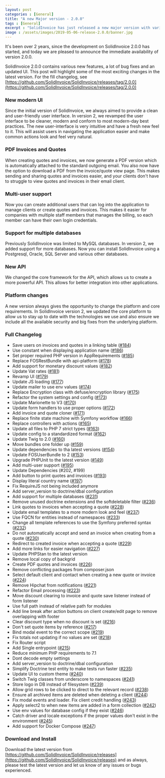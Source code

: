```yaml
---
layout: post
categories : [General]
title: "A new Major version - 2.0.0"
tags : [General]
excerpt : "SolidInvoice has just released a new major version with various new features and improvements."
image : /assets/images/2019-05-06-release-2.0.0/banner.jpg
---
```


It's been over 2 years, since the development on SolidInvoice 2.0.0 has started, and today we are pleased to announce the immediate availability of version 2.0.0.

SolidInvoice 2.0.0 contains various new features, a lot of bug fixes and an updated UI. This post will highlight some of the most exciting changes in the latest version.
For the fill changelog, see [https://github.com/SolidInvoice/SolidInvoice/releases/tag/2.0.0](https://github.com/SolidInvoice/SolidInvoice/releases/tag/2.0.0)

### New modern UI

Since the initial version of SolidInvoice, we always aimed to provide a clean and user-friendly user interface.
In version 2, we revamped the user interface to be cleaner, modern and conform to most modern-day best practices. The new user-interface is very intuitive and have a fresh new feel to it.
This will assist users in navigating the application easier and make common actions look and feel very natural. 

### PDF Invoices and Quotes

When creating quotes and invoices, we now generate a PDF version which is automatically attached to the standard outgoing email. You also now have the option to download a PDF from the invoice/quote view page.
This makes sending and sharing quotes and invoices easier, and your clients don't have to struggle to view quotes and invoices in their email client.
 
### Multi-user support

Now you can create additional users that can log into the application to manage clients or create quotes and invoices.
This makes it easier for companies with multiple staff members that manages the billing, so each member can have their own login credentials.

### Support for multiple databases

Previously SolidInvoice was limited to MySQL databases. In version 2, we added support for more databases.
Now you can install SolidInvoice using a Postgresql, Oracle, SQL Server and various other databases.

### New API

We changed the core framework for the API, which allows us to create a more powerful API. This allows for better integration into other applications.

### Platform changes

A new version always gives the opportunity to change the platform and core requirements. In SolidInvoice version 2, we updated the core platform to allow us to stay up to date with the technologies we use and also ensure we include all the available security and big fixes from the underlying platform.

### Full Changelog

 * Save users on invoices and quotes in a linking table ([#184](https://github.com/SolidInvoice/SolidInvoice/pull/184))
 * Use constant when displaying application name ([#186](https://github.com/SolidInvoice/SolidInvoice/pull/186))
 * Set proper required PHP version in AppRequirements ([#185](https://github.com/SolidInvoice/SolidInvoice/pull/185))
 * Replace FOSRestBundle with api-platform ([#178](https://github.com/SolidInvoice/SolidInvoice/pull/178))
 * Add support for monetary discount values ([#182](https://github.com/SolidInvoice/SolidInvoice/pull/182))
 * Update Vat rates ([#181](https://github.com/SolidInvoice/SolidInvoice/pull/181))
 * Revamp UI ([#179](https://github.com/SolidInvoice/SolidInvoice/pull/179))
 * Update JS loading ([#177](https://github.com/SolidInvoice/SolidInvoice/pull/177))
 * Update mailer to use env values ([#174](https://github.com/SolidInvoice/SolidInvoice/pull/174))
 * Replace Encryption class with defuse/encryption library ([#175](https://github.com/SolidInvoice/SolidInvoice/pull/175))
 * Refactor the system settings and config ([#173](https://github.com/SolidInvoice/SolidInvoice/pull/173))
 * Update Marionette to V3 ([#170](https://github.com/SolidInvoice/SolidInvoice/pull/170))
 * Update form handlers to use proper options ([#172](https://github.com/SolidInvoice/SolidInvoice/pull/172))
 * Add invoice and quote cloner ([#171](https://github.com/SolidInvoice/SolidInvoice/pull/171))
 * Replace finite state machine with Symfony workflow ([#166](https://github.com/SolidInvoice/SolidInvoice/pull/166))
 * Replace controllers with actions ([#165](https://github.com/SolidInvoice/SolidInvoice/pull/165))
 * Update all files to PHP 7 strict types ([#163](https://github.com/SolidInvoice/SolidInvoice/pull/163))
 * Update config to a standardized format ([#162](https://github.com/SolidInvoice/SolidInvoice/pull/162))
 * Update Twig to 2.0 ([#160](https://github.com/SolidInvoice/SolidInvoice/pull/160))
 * Move bundles one folder up ([#159](https://github.com/SolidInvoice/SolidInvoice/pull/159))
 * Update dependencies to tha latest versions ([#154](https://github.com/SolidInvoice/SolidInvoice/pull/154))
 * Update FOSUserBundle to 2 ([#153](https://github.com/SolidInvoice/SolidInvoice/pull/153))
 * Upgrade PHPUnit to the latest version ([#149](https://github.com/SolidInvoice/SolidInvoice/pull/149))
 * Add multi-user support ([#195](https://github.com/SolidInvoice/SolidInvoice/pull/195))
 * Update Dependencies (#202, #199)
 * Add button to print quotes and invoices ([#193](https://github.com/SolidInvoice/SolidInvoice/pull/193))
 * Display literal country name ([#197](https://github.com/SolidInvoice/SolidInvoice/pull/197))
 * Fix RequireJS not being included anymore
 * Add server_version to doctrine/dbal configuration
 * Add support for multiple databases ([#231](https://github.com/SolidInvoice/SolidInvoice/pull/231))
 * Remove unused doctrine extensions and the softdeletable filter ([#236](https://github.com/SolidInvoice/SolidInvoice/pull/236))
 * Link quotes to invoices when accepting a quote ([#228](https://github.com/SolidInvoice/SolidInvoice/pull/228))
 * Update email templates to a more modern look and feel ([#237](https://github.com/SolidInvoice/SolidInvoice/pull/237))
 * Use FQCN for entities instead of namespaces ([#233](https://github.com/SolidInvoice/SolidInvoice/pull/233))
 * Change all template references to use the Symfony preferred syntax ([#232](https://github.com/SolidInvoice/SolidInvoice/pull/232))
 * Do not automatically accept and send an invoice when creating from a quote ([#230](https://github.com/SolidInvoice/SolidInvoice/pull/230))
 * Redirect to created invoice when accepting a quote ([#229](https://github.com/SolidInvoice/SolidInvoice/pull/229))
 * Add more links for easier navigation ([#227](https://github.com/SolidInvoice/SolidInvoice/pull/227))
 * Update PHPStan to the latest version
 * Remove local copy of backgrid
 * Create PDF quotes and invoices ([#226](https://github.com/SolidInvoice/SolidInvoice/pull/226))
 * Remove conflicting packages from composer.json
 * Select default client and contact when creating a new quote or invoice ([#224](https://github.com/SolidInvoice/SolidInvoice/pull/224))
 * Remove Hipchat from notifications ([#221](https://github.com/SolidInvoice/SolidInvoice/pull/221))
 * Refactor Email processing ([#223](https://github.com/SolidInvoice/SolidInvoice/pull/223))
 * Move discount clearing to invoice and quote save listener instead of form listener
 * Use full path instead of relative path for modules
 * Add line break after action buttons on client create/edit page to remove overlapping with footer
 * Clear discount type when no discount is set ([#216](https://github.com/SolidInvoice/SolidInvoice/pull/216))
 * Don't set quote items by reference ([#217](https://github.com/SolidInvoice/SolidInvoice/pull/217))
 * Bind modal event to the correct scope ([#219](https://github.com/SolidInvoice/SolidInvoice/pull/219))
 * Fix totals not updating if no values are set ([#218](https://github.com/SolidInvoice/SolidInvoice/pull/218))
 * Fix Router script
 * Add Single entrypoint ([#215](https://github.com/SolidInvoice/SolidInvoice/pull/215))
 * Reduce minimum PHP requirements to 7.1
 * Dont decode empty settings
 * Add server_version to doctrine/dbal configuration
 * Simplify Doctrine test entity to make tests run faster ([#235](https://github.com/SolidInvoice/SolidInvoice/pull/235))
 * Update UI to custom theme ([#240](https://github.com/SolidInvoice/SolidInvoice/pull/240))
 * Switch Twig classes from underscore to namespaces ([#241](https://github.com/SolidInvoice/SolidInvoice/pull/241))
 * Store logo in DB instead of filesystem ([#239](https://github.com/SolidInvoice/SolidInvoice/pull/239))
 * Allow grid rows to be clicked to direct to the relevant record ([#238](https://github.com/SolidInvoice/SolidInvoice/pull/238))
 * Ensure all archived items are deleted when deleting a client ([#244](https://github.com/SolidInvoice/SolidInvoice/pull/244))
 * Fix modal events and loader. Fix client credit handling ([#243](https://github.com/SolidInvoice/SolidInvoice/pull/243))
 * Apply select2 to when new items are added in a form collection ([#242](https://github.com/SolidInvoice/SolidInvoice/pull/242))
 * Use env values for database config if they exist ([#246](https://github.com/SolidInvoice/SolidInvoice/pull/246))
 * Catch driver and locale exceptions if the proper values don't exist in the environment ([#245](https://github.com/SolidInvoice/SolidInvoice/pull/245))
 * Add support for Docker Compose ([#247](https://github.com/SolidInvoice/SolidInvoice/pull/247))
 
 ### Download and Install
 
 Download the latest version from [https://github.com/SolidInvoice/SolidInvoice/releases](https://github.com/SolidInvoice/SolidInvoice/releases) and as always, please test the latest version and let us know of any issues or bugs experienced.